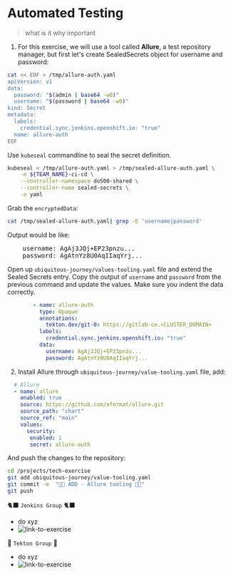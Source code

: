 # Automated Testing
> what is it why important

1. For this exercise, we will use a tool called **Allure**, a test repository manager, but first let's create SealedSecrets object for username and password:

```bash
cat << EOF > /tmp/allure-auth.yaml
apiVersion: v1
data:
  password: "$(admin | base64 -w0)"
  username: "$(password | base64 -w0)"
kind: Secret
metadata:
  labels:
    credential.sync.jenkins.openshift.io: "true"
  name: allure-auth
EOF
```

Use `kubeseal` commandline to seal the secret definition.

```bash
kubeseal < /tmp/allure-auth.yaml > /tmp/sealed-allure-auth.yaml \
    -n ${TEAM_NAME}-ci-cd \
    --controller-namespace do500-shared \
    --controller-name sealed-secrets \
    -o yaml
```

Grab the `encryptedData`:
```bash
cat /tmp/sealed-allure-auth.yaml| grep -E 'username|password'
```

Output would be like:
<pre>
    username: AgAj3JQj+EP23pnzu...
    password: AgAtnYz8U0AqIIaqYrj...
</pre>

Open up `ubiquitous-journey/values-tooling.yaml` file and extend the Sealed Secrets entry. Copy the output of `username` and `password` from the previous command and update the values. Make sure you indent the data correctly.

```yaml
        - name: allure-auth
          type: Opaque
          annotations:
            tekton.dev/git-0: https://gitlab-ce.<CLUSTER_DOMAIN>
          labels:
            credential.sync.jenkins.openshift.io: "true"
          data:
            username: AgAj3JQj+EP23pnzu...
            password: AgAtnYz8U0AqIIaqYrj...
  ```


2. Install Allure through `ubiquitous-journey/value-tooling.yaml` file, add:

```yaml
  # Allure
  - name: allure
    enabled: true
    source: https://github.com/eformat/allure.git
    source_path: "chart"
    source_ref: "main"
    values:
      security:
       enabled: 1
       secret: allure-auth
```

And push the changes to the repository:
```bash
cd /projects/tech-exercise
git add ubiquitous-journey/value-tooling.yaml
git commit -m  "👩‍🏭 ADD - Allure tooling 👩‍🏭" 
git push 
```

🐈‍⬛ `Jenkins Group` 🐈‍⬛
- do xyz
- ![link-to-exercise](todo...)

🐅 `Tekton Group` 🐅
- do xyz
- ![link-to-exercise](todo...)